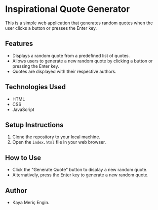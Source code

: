 # Inspirational Quote Generator

This is a simple web application that generates random quotes when the user clicks a button or presses the Enter key.

## Features

- Displays a random quote from a predefined list of quotes.
- Allows users to generate a new random quote by clicking a button or pressing the Enter key.
- Quotes are displayed with their respective authors.

## Technologies Used

- HTML
- CSS
- JavaScript

## Setup Instructions

1. Clone the repository to your local machine.
2. Open the `index.html` file in your web browser.

## How to Use

- Click the "Generate Quote" button to display a new random quote.
- Alternatively, press the Enter key to generate a new random quote.

## Author

- Kaya Meriç Engin.